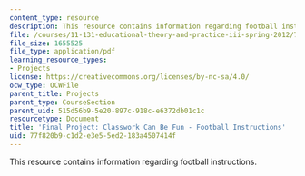 ```yaml
---
content_type: resource
description: This resource contains information regarding football instructions.
file: /courses/11-131-educational-theory-and-practice-iii-spring-2012/77f820b9c1d2e3e55ed2183a4507414f_MIT11_131S12_Football_inst.pdf
file_size: 1655525
file_type: application/pdf
learning_resource_types:
- Projects
license: https://creativecommons.org/licenses/by-nc-sa/4.0/
ocw_type: OCWFile
parent_title: Projects
parent_type: CourseSection
parent_uid: 515d56b9-5e20-897c-918c-e6372db01c1c
resourcetype: Document
title: 'Final Project: Classwork Can Be Fun - Football Instructions'
uid: 77f820b9-c1d2-e3e5-5ed2-183a4507414f
---
```

This resource contains information regarding football instructions.